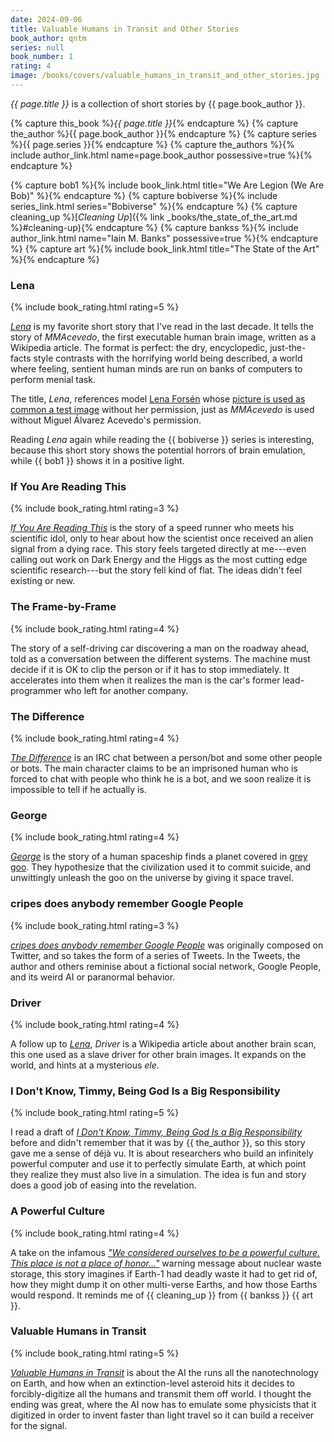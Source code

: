 ```yaml
---
date: 2024-09-06
title: Valuable Humans in Transit and Other Stories
book_author: qntm
series: null
book_number: 1
rating: 4
image: /books/covers/valuable_humans_in_transit_and_other_stories.jpg
---
```


<cite class="book-title">{{ page.title }}</cite> is a collection of short
stories by <span class="author-name">{{ page.book_author }}</span>.

{% capture this_book %}<cite class="book-title">{{ page.title }}</cite>{% endcapture %}
{% capture the_author %}<span class="author-name">{{ page.book_author }}</span>{% endcapture %}
{% capture series %}<span class="book-series">{{ page.series }}</span>{% endcapture %}
{% capture the_authors %}{% include author_link.html name=page.book_author possessive=true %}{% endcapture %}

{% capture bob1 %}{% include book_link.html title="We Are Legion (We Are Bob)" %}{% endcapture %}
{% capture bobiverse %}{% include series_link.html series="Bobiverse" %}{% endcapture %}
{% capture cleaning_up %}[<cite class="short-story-title">Cleaning Up</cite>]({% link _books/the_state_of_the_art.md %}#cleaning-up){% endcapture %}
{% capture bankss %}{% include author_link.html name="Iain M. Banks" possessive=true %}{% endcapture %}
{% capture art %}{% include book_link.html title="The State of the Art" %}{% endcapture %}

### Lena
{% include book_rating.html rating=5 %}

[<cite class="short-story-title">Lena</cite>][lena_story] is my favorite short
story that I've read in the last decade. It tells the story of _MMAcevedo_,
the first executable human brain image, written as a Wikipedia article. The
format is perfect: the dry, encyclopedic, just-the-facts style contrasts with
the horrifying world being described, a world where feeling, sentient human
minds are run on banks of computers to perform menial task.

The title, <cite class="short-story-title">Lena</cite>, references model [Lena
Forsén][lena_wiki] whose [picture is used as common a test image][lenna_wiki]
without her permission, just as _MMAcevedo_ is used without Miguel Álvarez
Acevedo's permission.

Reading <cite class="short-story-title">Lena</cite> again while reading the {{
bobiverse }} series is interesting, because this short story shows the
potential horrors of brain emulation, while {{ bob1 }} shows it in a positive
light.

[lena_story]: https://qntm.org/mmacevedo
[lena_wiki]: https://en.wikipedia.org/wiki/Lena_Fors%C3%A9n
[lenna_wiki]: https://en.wikipedia.org/wiki/Lenna

### If You Are Reading This
{% include book_rating.html rating=3 %}

[<cite class="short-story-title">If You Are Reading
This</cite>][reading_story] is the story of a speed runner who meets his
scientific idol, only to hear about how the scientist once received an alien
signal from a dying race. This story feels targeted directly at me---even
calling out work on Dark Energy and the Higgs as the most cutting edge
scientific research---but the story fell kind of flat. The ideas didn't feel
existing or new.

[reading_story]: https://qntm.org/readin

### The Frame-by-Frame
{% include book_rating.html rating=4 %}

The story of a self-driving car discovering a man on the roadway ahead, told
as a conversation between the different systems. The machine must decide if it
is OK to clip the person or if it has to stop immediately. It accelerates into
them when it realizes the man is the car's former lead-programmer who left for
another company.

### The Difference
{% include book_rating.html rating=4 %}

[<cite class="short-story-title">The Difference</cite>][diff_story] is an IRC
chat between a person/bot and some other people or bots. The main character
claims to be an imprisoned human who is forced to chat with people who think
he is a bot, and we soon realize it is impossible to tell if he actually is.

[diff_story]: https://qntm.org/differenc

### George
{% include book_rating.html rating=4 %}

[<cite class="short-story-title">George</cite>][george_story] is the story of
a human spaceship finds a planet covered in [grey goo][grey_wiki]. They
hypothesize that the civilization used it to commit suicide, and unwittingly
unleash the goo on the universe by giving it space travel.

[george_story]: https://qntm.org/gorg
[grey_wiki]: https://en.wikipedia.org/wiki/Gray_goo

### cripes does anybody remember Google People
{% include book_rating.html rating=3 %}

[<cite class="short-story-title">cripes does anybody remember Google
People</cite>][google_story] was originally composed on Twitter, and so takes
the form of a series of Tweets. In the Tweets, the author and others reminise
about a fictional social network, Google People, and its weird AI or
paranormal behavior.

[google_story]: https://qntm.org/perso

### Driver
{% include book_rating.html rating=4 %}

A follow up to [<cite class="short-story-title">Lena</cite>][lena_interlink],
<cite class="short-story-title">Driver</cite> is a Wikipedia article about
another brain scan, this one used as a slave driver for other brain images. It
expands on the world, and hints at a mysterious _ele_.

[lena_interlink]: #lena

### I Don't Know, Timmy, Being God Is a Big Responsibility
{% include book_rating.html rating=5 %}

I read a draft of [<cite class="short-story-title">I Don't Know, Timmy, Being
God Is a Big Responsibility</cite>][tim_story] before and didn't remember that
it was by {{ the_author }}, so this story gave me a sense of déjà vu. It is
about researchers who build an infinitely powerful computer and use it to
perfectly simulate Earth, at which point they realize they must also live in a
simulation. The idea is fun and story does a good job of easing into the
revelation.

[tim_story]: https://qntm.org/responsibilit

### A Powerful Culture
{% include book_rating.html rating=4 %}

A take on the infamous [_"We considered ourselves to be a powerful culture.
This place is not a place of honor…"_][honor] warning message about nuclear
waste storage, this story imagines if Earth-1 had deadly waste it had to get
rid of, how they might dump it on other multi-verse Earths, and how those
Earths would respond. It reminds me of {{ cleaning_up }} from {{ bankss }} {{
art }}.

[honor]: https://en.wikipedia.org/wiki/Long-term_nuclear_waste_warning_messages

### Valuable Humans in Transit
{% include book_rating.html rating=5 %}

[<cite class="short-story-title">Valuable Humans in
Transit</cite>][valueable_story] is about the AI the runs all the
nanotechnology on Earth, and how when an extinction-level asteroid hits it
decides to forcibly-digitize all the humans and transmit them off world. I
thought the ending was great, where the AI now has to emulate some physicists
that it digitized in order to invent faster than light travel so it can build
a receiver for the signal.

[valueable_story]: https://qntm.org/transi
